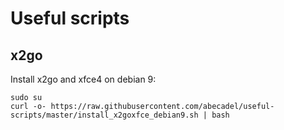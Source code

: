 # Useful scripts

## x2go

Install x2go and xfce4 on debian 9:
```
sudo su
curl -o- https://raw.githubusercontent.com/abecadel/useful-scripts/master/install_x2goxfce_debian9.sh | bash
```

